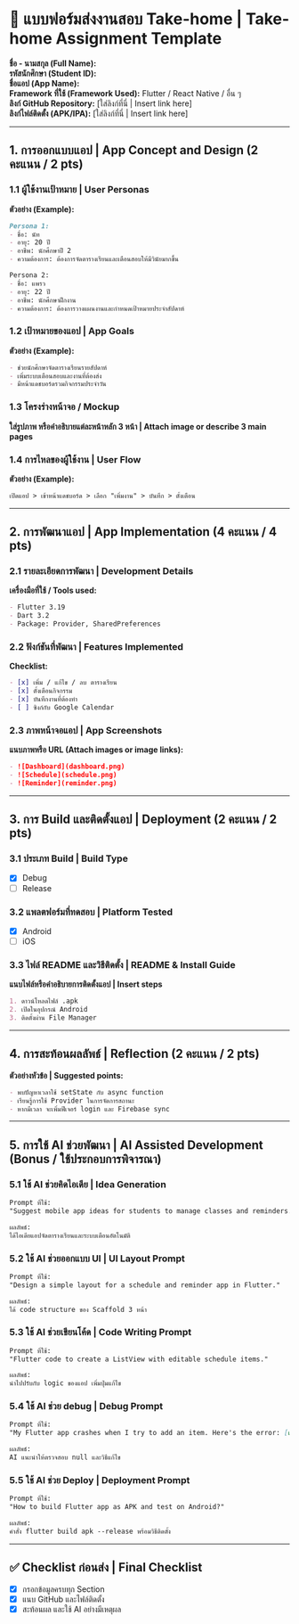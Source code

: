 
# 📱 แบบฟอร์มส่งงานสอบ Take-home | Take-home Assignment Template
**ชื่อ - นามสกุล (Full Name):**  
**รหัสนักศึกษา (Student ID):**  
**ชื่อแอป (App Name):**  
**Framework ที่ใช้ (Framework Used):** Flutter / React Native / อื่น ๆ  
**ลิงก์ GitHub Repository:** [ใส่ลิงก์ที่นี่ | Insert link here]  
**ลิงก์ไฟล์ติดตั้ง (APK/IPA):** [ใส่ลิงก์ที่นี่ | Insert link here]

---

## 1. การออกแบบแอป | App Concept and Design (2 คะแนน / 2 pts)

### 1.1 ผู้ใช้งานเป้าหมาย | User Personas  
**ตัวอย่าง (Example):**
```markdown
Persona 1:  
- ชื่อ: นัท  
- อายุ: 20 ปี  
- อาชีพ: นักศึกษาปี 2  
- ความต้องการ: ต้องการจัดตารางเรียนและเตือนสอบให้มีวินัยมากขึ้น

Persona 2:  
- ชื่อ: แพรว  
- อายุ: 22 ปี  
- อาชีพ: นักศึกษาฝึกงาน  
- ความต้องการ: ต้องการวางแผนงานและกำหนดเป้าหมายประจำสัปดาห์
```

### 1.2 เป้าหมายของแอป | App Goals  
**ตัวอย่าง (Example):**
```markdown
- ช่วยนักศึกษาจัดตารางเรียนรายสัปดาห์
- เพิ่มระบบเตือนสอบและงานที่ต้องส่ง
- มีหน้าแดชบอร์ดรวมกิจกรรมประจำวัน
```

### 1.3 โครงร่างหน้าจอ / Mockup  
**ใส่รูปภาพ หรือคำอธิบายแต่ละหน้าหลัก 3 หน้า | Attach image or describe 3 main pages**

### 1.4 การไหลของผู้ใช้งาน | User Flow  
**ตัวอย่าง (Example):**
```markdown
เปิดแอป > เข้าหน้าแดชบอร์ด > เลือก "เพิ่มงาน" > บันทึก > ตั้งเตือน
```

---

## 2. การพัฒนาแอป | App Implementation (4 คะแนน / 4 pts)

### 2.1 รายละเอียดการพัฒนา | Development Details  
**เครื่องมือที่ใช้ / Tools used:**
```markdown
- Flutter 3.19
- Dart 3.2
- Package: Provider, SharedPreferences
```

### 2.2 ฟังก์ชันที่พัฒนา | Features Implemented  
**Checklist:**
```markdown
- [x] เพิ่ม / แก้ไข / ลบ ตารางเรียน
- [x] ตั้งเตือนกิจกรรม
- [x] บันทึกงานที่ต้องทำ
- [ ] ซิงก์กับ Google Calendar
```

### 2.3 ภาพหน้าจอแอป | App Screenshots  
**แนบภาพหรือ URL (Attach images or image links):**
```markdown
- ![Dashboard](dashboard.png)
- ![Schedule](schedule.png)
- ![Reminder](reminder.png)
```

---

## 3. การ Build และติดตั้งแอป | Deployment (2 คะแนน / 2 pts)

### 3.1 ประเภท Build | Build Type
- [x] Debug  
- [ ] Release  

### 3.2 แพลตฟอร์มที่ทดสอบ | Platform Tested  
- [x] Android  
- [ ] iOS  

### 3.3 ไฟล์ README และวิธีติดตั้ง | README & Install Guide  
**แนบไฟล์หรือคำอธิบายการติดตั้งแอป | Insert steps**
```markdown
1. ดาวน์โหลดไฟล์ .apk
2. เปิดในอุปกรณ์ Android
3. ติดตั้งผ่าน File Manager
```

---

## 4. การสะท้อนผลลัพธ์ | Reflection (2 คะแนน / 2 pts)

**ตัวอย่างหัวข้อ | Suggested points:**
```markdown
- พบปัญหาเวลาใช้ setState กับ async function
- เรียนรู้การใช้ Provider ในการจัดการสถานะ
- หากมีเวลา จะเพิ่มฟีเจอร์ login และ Firebase sync
```

---

## 5. การใช้ AI ช่วยพัฒนา | AI Assisted Development (Bonus / ใช้ประกอบการพิจารณา)

### 5.1 ใช้ AI ช่วยคิดไอเดีย | Idea Generation
```markdown
Prompt ที่ใช้:  
"Suggest mobile app ideas for students to manage classes and reminders."

ผลลัพธ์:  
ได้ไอเดียแอปจัดตารางเรียนและระบบเตือนอัตโนมัติ
```

### 5.2 ใช้ AI ช่วยออกแบบ UI | UI Layout Prompt
```markdown
Prompt ที่ใช้:  
"Design a simple layout for a schedule and reminder app in Flutter."

ผลลัพธ์:  
ได้ code structure ของ Scaffold 3 หน้า
```

### 5.3 ใช้ AI ช่วยเขียนโค้ด | Code Writing Prompt
```markdown
Prompt ที่ใช้:  
"Flutter code to create a ListView with editable schedule items."

ผลลัพธ์:  
นำไปปรับกับ logic ของแอป เพิ่มปุ่มแก้ไข
```

### 5.4 ใช้ AI ช่วย debug | Debug Prompt
```markdown
Prompt ที่ใช้:  
"My Flutter app crashes when I try to add an item. Here's the error: [แนบ error log]"

ผลลัพธ์:  
AI แนะนำให้ตรวจสอบ null และวิธีแก้ไข
```

### 5.5 ใช้ AI ช่วย Deploy | Deployment Prompt
```markdown
Prompt ที่ใช้:  
"How to build Flutter app as APK and test on Android?"

ผลลัพธ์:  
คำสั่ง flutter build apk --release พร้อมวิธีติดตั้ง
```

---

## ✅ Checklist ก่อนส่ง | Final Checklist
- [x] กรอกข้อมูลครบทุก Section  
- [x] แนบ GitHub และไฟล์ติดตั้ง  
- [x] สะท้อนผล และใช้ AI อย่างมีเหตุผล  
